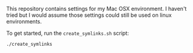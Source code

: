 This repository contains settings for my Mac OSX environment.
I haven't tried but I would assume those settings could still be used on linux environments.

To get started, run the `create_symlinks.sh` script:

    ./create_symlinks

